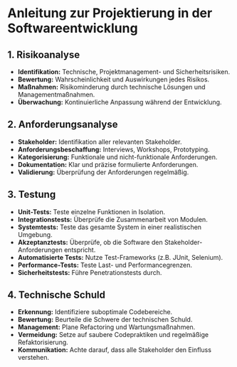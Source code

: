 # Anleitung zur Projektierung in der Softwareentwicklung

## 1. Risikoanalyse
- **Identifikation:** Technische, Projektmanagement- und Sicherheitsrisiken.
- **Bewertung:** Wahrscheinlichkeit und Auswirkungen jedes Risikos.
- **Maßnahmen:** Risikominderung durch technische Lösungen und Managementmaßnahmen.
- **Überwachung:** Kontinuierliche Anpassung während der Entwicklung.

## 2. Anforderungsanalyse
- **Stakeholder:** Identifikation aller relevanten Stakeholder.
- **Anforderungsbeschaffung:** Interviews, Workshops, Prototyping.
- **Kategorisierung:** Funktionale und nicht-funktionale Anforderungen.
- **Dokumentation:** Klar und präzise formulierte Anforderungen.
- **Validierung:** Überprüfung der Anforderungen regelmäßig.

## 3. Testung
- **Unit-Tests:** Teste einzelne Funktionen in Isolation.
- **Integrationstests:** Überprüfe die Zusammenarbeit von Modulen.
- **Systemtests:** Teste das gesamte System in einer realistischen Umgebung.
- **Akzeptanztests:** Überprüfe, ob die Software den Stakeholder-Anforderungen entspricht.
- **Automatisierte Tests:** Nutze Test-Frameworks (z.B. JUnit, Selenium).
- **Performance-Tests:** Teste Last- und Performancegrenzen.
- **Sicherheitstests:** Führe Penetrationstests durch.

## 4. Technische Schuld
- **Erkennung:** Identifiziere suboptimale Codebereiche.
- **Bewertung:** Beurteile die Schwere der technischen Schuld.
- **Management:** Plane Refactoring und Wartungsmaßnahmen.
- **Vermeidung:** Setze auf saubere Codepraktiken und regelmäßige Refaktorisierung.
- **Kommunikation:** Achte darauf, dass alle Stakeholder den Einfluss verstehen.
